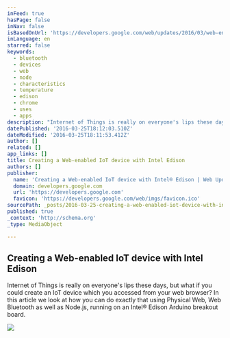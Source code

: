 ```yaml
---
inFeed: true
hasPage: false
inNav: false
isBasedOnUrl: 'https://developers.google.com/web/updates/2016/03/web-enabled-internet-of-things'
inLanguage: en
starred: false
keywords:
  - bluetooth
  - devices
  - web
  - node
  - characteristics
  - temperature
  - edison
  - chrome
  - uses
  - apps
description: "Internet of Things is really on everyone's lips these days, but what if you could create an IoT device which you accessed from your web browser? In this article we look at how you can do exactly that using Physical Web, Web Bluetooth as well as Node.js, running on an Intel® Edison Arduino breakout board."
datePublished: '2016-03-25T18:12:03.510Z'
dateModified: '2016-03-25T18:11:53.412Z'
author: []
related: []
app_links: []
title: Creating a Web-enabled IoT device with Intel Edison
authors: []
publisher:
  name: 'Creating a Web-enabled IoT device with Intel® Edison | Web Updates - Google Developers'
  domain: developers.google.com
  url: 'https://developers.google.com'
  favicon: 'https://developers.google.com/web/imgs/favicon.ico'
sourcePath: _posts/2016-03-25-creating-a-web-enabled-iot-device-with-intel-edison.md
published: true
_context: 'http://schema.org'
_type: MediaObject

---
```

<article style=""><h1>Creating a Web-enabled IoT device with Intel Edison</h1><p>Internet of Things is really on everyone's lips these days, but what if you could create an IoT device which you accessed from your web browser? In this article we look at how you can do exactly that using Physical Web, Web Bluetooth as well as Node.js, running on an Intel® Edison Arduino breakout board.</p><img src="https://s3-us-west-2.amazonaws.com/the-grid-img/p/fe92f69267292153d875cb4df8fbfeb01ef139c2.jpg" /></article>